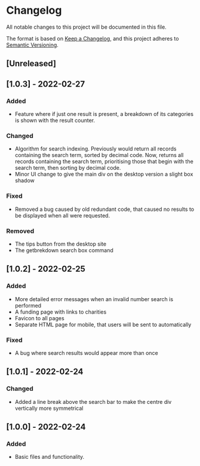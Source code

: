 # Changelog

All notable changes to this project will be documented in this file.

The format is based on [Keep a Changelog](https://keepachangelog.com/en/1.0.0/),
and this project adheres to [Semantic Versioning](https://semver.org/spec/v2.0.0.html).

## [Unreleased]

## [1.0.3] - 2022-02-27

### Added
- Feature where if just one result is present, a breakdown of its categories is shown with the result counter.

### Changed

-   Algorithm for search indexing. Previously would return all records containing
    the search term, sorted by decimal code. Now, returns all records containing the search term,
    prioritising those that begin with the search term, then sorting by decimal code.
-   Minor UI change to give the main div on the desktop version a slight box shadow

### Fixed

-   Removed a bug caused by old redundant code, that caused no results to be displayed when all were requested.

### Removed

-   The tips button from the desktop site
- The getbrekdown search box command

## [1.0.2] - 2022-02-25

### Added

-   More detailed error messages when an invalid number search is performed
-   A funding page with links to charities
-   Favicon to all pages
-   Separate HTML page for mobile, that users will be sent to automatically

### Fixed

-   A bug where search results would appear more than once

## [1.0.1] - 2022-02-24

### Changed

-   Added a line break above the search bar to make the centre div vertically
    more symmetrical

## [1.0.0] - 2022-02-24

### Added

-   Basic files and functionality.
